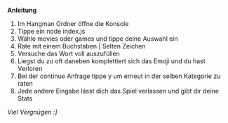 **Anleitung** 

1. Im Hangman Ordner öffne die Konsole
2. Tippe ein node index.js
3. Wähle movies oder games und tippe deine Auswahl ein
4. Rate mit einem Buchstaben | Selten Zeichen
5. Versuche das Wort voll auszufüllen
6. Liegst du zu oft daneben komplettiert sich das Emoji und du hast Verloren
7. Bei der continue Anfrage tippe y um erneut in der selben Kategorie zu raten
9. Jede andere Eingabe lässt dich das Spiel verlassen und gibt dir deine Stats

*Viel Vergnügen :]*

